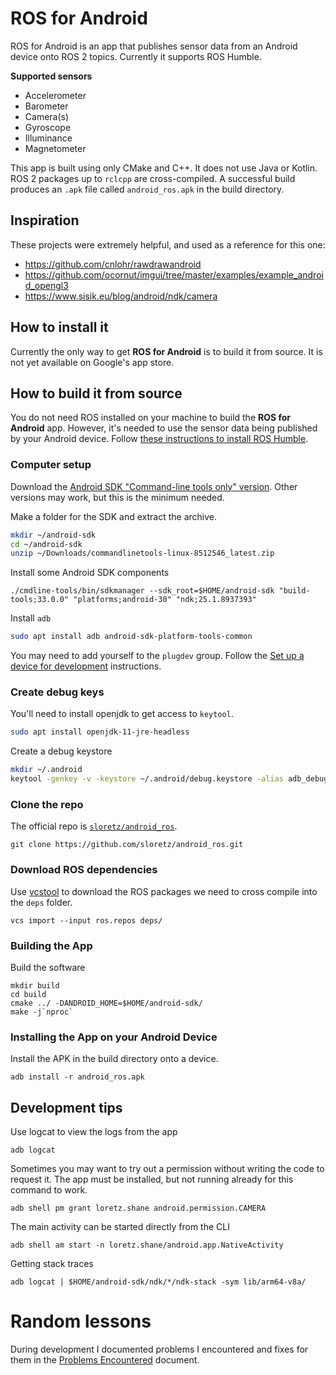 # ROS for Android

ROS for Android is an app that publishes sensor data from an Android device onto ROS 2 topics.
Currently it supports ROS Humble.

**Supported sensors**
* Accelerometer
* Barometer
* Camera(s)
* Gyroscope
* Illuminance
* Magnetometer

This app is built using only CMake and C++.
It does not use Java or Kotlin.
ROS 2 packages up to `rclcpp` are cross-compiled.
A successful build produces an `.apk` file called `android_ros.apk` in the build directory.

## Inspiration

These projects were extremely helpful, and used as a reference for this one:

* https://github.com/cnlohr/rawdrawandroid
* https://github.com/ocornut/imgui/tree/master/examples/example_android_opengl3
* https://www.sisik.eu/blog/android/ndk/camera

## How to install it

Currently the only way to get **ROS for Android** is to build it from source.
It is not yet available on Google's app store.

## How to build it from source

You do not need ROS installed on your machine to build the **ROS for Android** app.
However, it's needed to use the sensor data being published by your Android device.
Follow [these instructions to install ROS Humble](https://docs.ros.org/en/humble/Installation.html).

### Computer setup

Download the [Android SDK "Command-line tools only" version](https://developer.android.com/studio#command-tools).
Other versions may work, but this is the minimum needed.

Make a folder for the SDK and extract the archive.

```bash
mkdir ~/android-sdk
cd ~/android-sdk
unzip ~/Downloads/commandlinetools-linux-8512546_latest.zip
```

Install some Android SDK components

```
./cmdline-tools/bin/sdkmanager --sdk_root=$HOME/android-sdk "build-tools;33.0.0" "platforms;android-30" "ndk;25.1.8937393"
```

Install `adb`

```bash
sudo apt install adb android-sdk-platform-tools-common
```

You may need to add yourself to the `plugdev` group.
Follow the [Set up a device for development](https://developer.android.com/studio/run/device#setting-up) instructions.


### Create debug keys

You'll need to install openjdk to get access to `keytool`.

```bash
sudo apt install openjdk-11-jre-headless
```

Create a debug keystore

```bash
mkdir ~/.android
keytool -genkey -v -keystore ~/.android/debug.keystore -alias adb_debug_key -keyalg RSA -keysize 2048 -validity 10000 -storepass android -keypass android
```

### Clone the repo

The official repo is [`sloretz/android_ros`](https://github.com/sloretz/android_ros.git).

```
git clone https://github.com/sloretz/android_ros.git
```

### Download ROS dependencies

Use [vcstool](https://github.com/dirk-thomas/vcstool) to download the ROS packages we need to cross compile into the `deps` folder.

```
vcs import --input ros.repos deps/
```

### Building the App

Build the software

```
mkdir build
cd build
cmake ../ -DANDROID_HOME=$HOME/android-sdk/
make -j`nproc`
```

### Installing the App on your Android Device

Install the APK in the build directory onto a device.

```
adb install -r android_ros.apk
```

## Development tips

Use logcat to view the logs from the app
```
adb logcat
```

Sometimes you may want to try out a permission without writing the code to request it.
The app must be installed, but not running already for this command to work.
```
adb shell pm grant loretz.shane android.permission.CAMERA
```

The main activity can be started directly from the CLI
```
adb shell am start -n loretz.shane/android.app.NativeActivity
```

Getting stack traces

```
adb logcat | $HOME/android-sdk/ndk/*/ndk-stack -sym lib/arm64-v8a/
```

# Random lessons

During development I documented problems I encountered and fixes for them in the [Problems Encountered](docs/problems_encountered.md) document.
